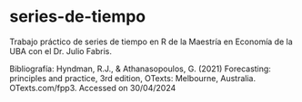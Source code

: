 # series-de-tiempo
Trabajo práctico de series de tiempo en R de la Maestría en Economía de la UBA con el Dr. Julio Fabris.

Bibliografía:
Hyndman, R.J., & Athanasopoulos, G. (2021) Forecasting: principles and practice, 3rd edition, OTexts: Melbourne, Australia. OTexts.com/fpp3. Accessed on 30/04/2024